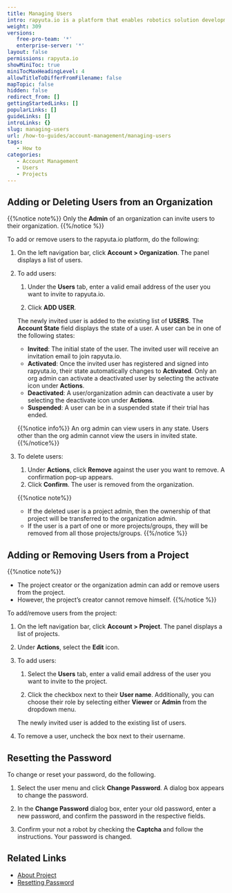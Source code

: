 ```yaml
---
title: Managing Users
intro: rapyuta.io is a platform that enables robotics solution development by providing the necessary software infrastructure and facilitating the interaction between multiple stakeholders who contribute to the solution development.
weight: 309
versions:
   free-pro-team: '*'
   enterprise-server: '*'
layout: false
permissions: rapyuta.io
showMiniToc: true
miniTocMaxHeadingLevel: 4
allowTitleToDifferFromFilename: false
mapTopic: false
hidden: false
redirect_from: []
gettingStartedLinks: []
popularLinks: []
guideLinks: []
introLinks: {}
slug: managing-users
url: /how-to-guides/account-management/managing-users
tags:
   - How to
categories:
   - Account Management
   - Users
   - Projects
---
```


## Adding or Deleting Users from an Organization

{{%notice note%}}
 Only the  **Admin** of an organization can invite users to their organization.
{{%/notice %}}

To add or remove users to the rapyuta.io platform, do the following:

1. On the left navigation bar, click **Account > Organization**. The panel displays a list of users.

2. To add users:

   1. Under the **Users** tab, enter a valid email address of the user you want to invite to rapyuta.io.

   2. Click **ADD USER**.

   The newly invited user is added to the existing list of **USERS**. The **Account State** field displays the state of a user. A user can be in one of the following states:
   * **Invited**: The initial state of the user. The invited user will receive an invitation email to join rapyuta.io.
   * **Activated**: Once the invited user has registered and signed into rapyuta.io, their state automatically changes to **Activated**. Only an org admin can activate a deactivated user by selecting the activate icon under **Actions**. 
   * **Deactivated**: A user/organization admin can deactivate a user by selecting the deactivate icon under **Actions**.
   * **Suspended**: A user can be in a suspended state if their trial has ended.

   {{%notice info%}}
   An org admin can view users in any state. Users other than the org admin cannot view the users in invited state.
   {{%/notice%}}

3. To delete users:

   1. Under **Actions**, click **Remove** against the user you want to remove. A confirmation pop-up appears.
   2. Click **Confirm**.
      The user is removed from the organization.

   {{%notice note%}}
   - If the deleted user is a project admin, then the ownership of that project will be transferred to the organization admin.
   - If the user is a part of one or more projects/groups, they will be removed from all those projects/groups.
   {{%/notice %}}

## Adding or Removing Users from a Project

{{%notice note%}}
 - The project creator or the organization admin can add or remove users from the project.
 - However, the project’s creator cannot remove himself.
{{%/notice %}}

To add/remove users from the project:

1. On the left navigation bar, click **Account > Project**. The panel displays a list of projects.

2. Under **Actions**, select the **Edit** icon.

3. To add users:

   1. Select the **Users** tab, enter a valid email address of the user you want to invite to the project.

   2. Click the checkbox next to their **User name**. Additionally, you can choose their role by selecting either **Viewer** or **Admin** from the dropdown menu.

   The newly invited user is added to the existing list of users.

4. To remove a user, uncheck the box next to their username.


## Resetting the Password 

To change or reset your password, do the following.

1. Select the user menu and click **Change Password**. 
   A dialog box appears to change the password.

2. In the **Change Password** dialog box, enter your old password, enter a new password, and confirm the password in the respective fields.

3. Confirm your not a robot by checking the **Captcha** and follow the instructions.
   Your password is changed.


## Related Links

* [About Project](/1_understanding-rio/12_core-concepts/#projects)
* [Resetting Password](/how-to-guides/account-management/managing-user-profiles/#editing-profiles)

